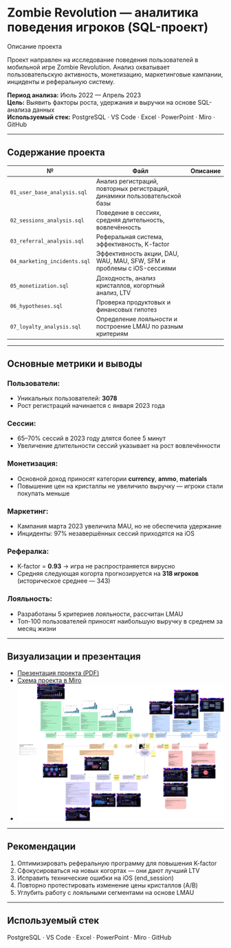 # Zombie Revolution — аналитика поведения игроков (SQL-проект)

 Описание проекта

Проект направлен на исследование поведения пользователей в мобильной игре Zombie Revolution. Анализ охватывает пользовательскую активность, монетизацию, маркетинговые кампании, инциденты и реферальную систему.

**Период анализа:** Июль 2022 — Апрель 2023  
**Цель:** Выявить факторы роста, удержания и выручки на основе SQL-анализа данных  
**Используемый стек:** PostgreSQL · VS Code · Excel · PowerPoint · Miro · GitHub

---

##  Содержание проекта

| № | Файл | Описание |
|--|------|----------|
| `01_user_base_analysis.sql` | Анализ регистраций, повторных регистраций, динамики пользовательской базы |
| `02_sessions_analysis.sql` | Поведение в сессиях, средняя длительность, вовлечённость |
| `03_referral_analysis.sql` | Реферальная система, эффективность, K-factor |
| `04_marketing_incidents.sql` | Эффективность акции, DAU, WAU, MAU, SFW, SFM и проблемы с iOS-сессиями |
| `05_monetization.sql` | Доходность, анализ кристаллов, когортный анализ, LTV |
| `06_hypotheses.sql` | Проверка продуктовых и финансовых гипотез |
| `07_loyalty_analysis.sql` | Определение лояльности и построение LMAU по разным критериям |

---

##  Основные метрики и выводы

###  Пользователи:
- Уникальных пользователей: **3078**
- Рост регистраций начинается с января 2023 года

###  Сессии:
- 65–70% сессий в 2023 году длятся более 5 минут
- Увеличение длительности сессий указывает на рост вовлечённости

### Монетизация:
- Основной доход приносят категории **currency**, **ammo**, **materials**
- Повышение цен на кристаллы не увеличило выручку — игроки стали покупать меньше

### Маркетинг:
- Кампания марта 2023 увеличила MAU, но не обеспечила удержание
- Инциденты: 97% незавершённых сессий приходятся на iOS

### Рефералка:
- K-factor = **0.93** → игра не распространяется вирусно
- Средняя следующая когорта прогнозируется на **318 игроков** (историческое среднее — 343)

### Лояльность:
- Разработаны 5 критериев лояльности, рассчитан LMAU
- Топ-100 пользователей приносят наибольшую выручку в среднем за месяц жизни

---

##  Визуализации и презентация

-  [Презентация проекта (PDF)](presentation/Zombie_revolution.pdf)
-  [Схема проекта в Miro](https://miro.com/app/board/uXjVINthjXI=/?share_link_id=418067126671)
-  ![Miro-структура](screenshots/miro_structure.png)

---

##  Рекомендации

1. Оптимизировать реферальную программу для повышения K-factor
2. Сфокусироваться на новых когортах — они дают лучший LTV
3. Исправить технические ошибки на iOS (end_session)
4. Повторно протестировать изменение цены кристаллов (A/B)
5. Углубить работу с лояльными сегментами на основе LMAU

---

##  Используемый стек

PostgreSQL · VS Code · Excel · PowerPoint · Miro · GitHub

